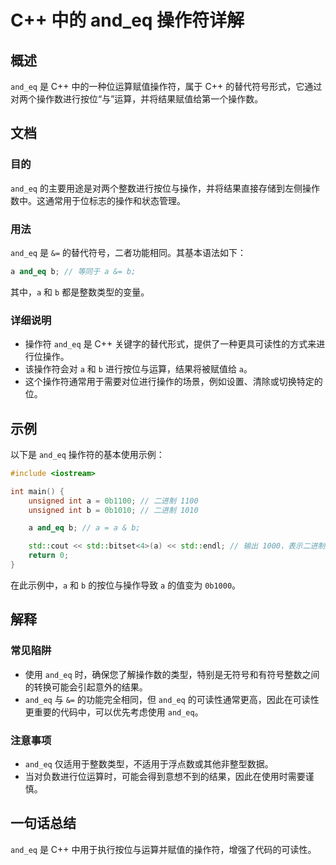 <!--
Meta Description: # C++ 中的 and_eq 操作符详解 ## 概述 `and_eq` 是 C++ 中的一种位运算赋值操作符，属于 C++ 的替代符号形式，它通过对两个操作数进行按位“与”运算，并将结果赋值给第一个操作数。 ## 文档 ### 目的 `and_eq` 的主要用途是对两个整数进行按位与操作，并将结果...
Meta Keywords: and_eq, int, std, cpp, unsigned
-->

# C++ 中的 and_eq 操作符详解

## 概述
`and_eq` 是 C++ 中的一种位运算赋值操作符，属于 C++ 的替代符号形式，它通过对两个操作数进行按位“与”运算，并将结果赋值给第一个操作数。

## 文档
### 目的
`and_eq` 的主要用途是对两个整数进行按位与操作，并将结果直接存储到左侧操作数中。这通常用于位标志的操作和状态管理。

### 用法
`and_eq` 是 `&=` 的替代符号，二者功能相同。其基本语法如下：
```cpp
a and_eq b; // 等同于 a &= b;
```
其中，`a` 和 `b` 都是整数类型的变量。

### 详细说明
- 操作符 `and_eq` 是 C++ 关键字的替代形式，提供了一种更具可读性的方式来进行位操作。
- 该操作符会对 `a` 和 `b` 进行按位与运算，结果将被赋值给 `a`。
- 这个操作符通常用于需要对位进行操作的场景，例如设置、清除或切换特定的位。

## 示例
以下是 `and_eq` 操作符的基本使用示例：

```cpp
#include <iostream>

int main() {
    unsigned int a = 0b1100; // 二进制 1100
    unsigned int b = 0b1010; // 二进制 1010

    a and_eq b; // a = a & b;

    std::cout << std::bitset<4>(a) << std::endl; // 输出 1000，表示二进制的 1000
    return 0;
}
```

在此示例中，`a` 和 `b` 的按位与操作导致 `a` 的值变为 `0b1000`。

## 解释
### 常见陷阱
- 使用 `and_eq` 时，确保您了解操作数的类型，特别是无符号和有符号整数之间的转换可能会引起意外的结果。
- `and_eq` 与 `&=` 的功能完全相同，但 `and_eq` 的可读性通常更高，因此在可读性更重要的代码中，可以优先考虑使用 `and_eq`。

### 注意事项
- `and_eq` 仅适用于整数类型，不适用于浮点数或其他非整型数据。
- 当对负数进行位运算时，可能会得到意想不到的结果，因此在使用时需要谨慎。

## 一句话总结
`and_eq` 是 C++ 中用于执行按位与运算并赋值的操作符，增强了代码的可读性。